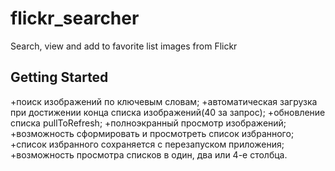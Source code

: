 # flickr_searcher

Search, view and add to favorite list images from Flickr

## Getting Started

+поиск изображений по ключевым словам;
+автоматическая загрузка при достижении конца списка изображений(40 за запрос);
+обновление списка pullToRefresh;
+полноэкранный просмотр изображений;
+возможность сформировать и просмотреть список избранного;
+список избранного сохраняется с перезапуском приложения;
+возможность просмотра списков в один, два или 4-е столбца.
